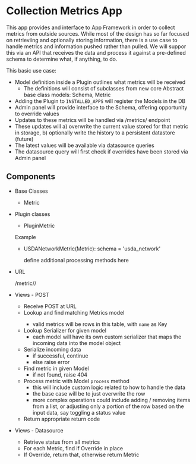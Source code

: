 # Collection Metrics App

This app provides and interface to App Framework in order to collect metrics from outside sources.  While
most of the design has so far focused on retrieviing and optionally storing information, there is
a use case to handle metrics and information pushed rather than pulled.  We will suppor this
via an API that receives the data and process it against a pre-defined schema to determine what, if anything,
to do.  

This basic use case:

 * Model definition inside a Plugin outlines what metrics will be received
   * The definitions will consist of subclasses from new core Abstract base class models: Schema, Metric
 * Adding the Plugin to `INSTALLED_APPS` will register the Models in the DB
 * Admin panel will provide interface to the Schema, offering opportunity to override values
 * Updates to these metrics will be handled via /metrics/<schema> endpoint
 * These updates will
   a) overwrite the current value stored for that metric in storage,
   b) optionally write the history to a persistent datastore (future)
 * The latest values will be available via datasource queries
 * The datasource query will first check if overrides have been stored via Admin panel

## Components

* Base Classes

    * Metric

* Plugin classes

    * PluginMetric

    Example

    * USDANetworkMetric(Metric):
        schema = 'usda_network'

        define additional processing methods here

* URL

    /metric/<schema>/

* Views - POST

    * Receive POST at URL
    * Lookup <schema> and find matching Metrics model
        * valid metrics will be rows in this table, with ``name`` as Key
    * Lookup Serializer for given model
        * each model will have its own custom serializer that maps the incoming
          data into the model object
    * Serialize incoming data
        * if successful, continue
        * else raise error
    * Find metric in given Model
        * if not found, raise 404
    * Process metric with Model ``process`` method
        * this will include custom logic related to how to handle the data
        * the base case will be to just overwrite the row
        * more complex operations could include adding / removing items from a
          list, or adjusting only a portion of the row based on the input data,
          say toggling a status value
    * Return appropriate return code


* Views - Datasource

    * Retrieve status from all metrics
    * For each Metric, find if Override in place
    * If Override, return that, otherwise return Metric

